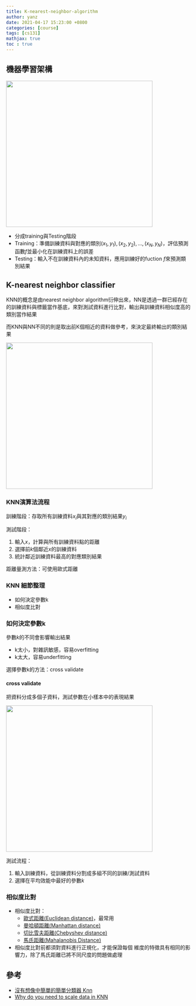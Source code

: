 ```yaml
---
title: K-nearest-neighbor-algorithm
author: yanz
date: 2021-04-17 15:23:00 +0800
categories: [course]
tags: [cs131]
mathjax: true
toc : true
---
```


## 機器學習架構

<img src='https://yanzzzzzzzzz.github.io/img/ml-framework.png'  width='400'/>

* 分成training與Testing階段
* Training：準備訓練資料與對應的類別${(x_1,y_1),(x_2,y_2),...,(x_N,y_N)}$，評估預測函數$f$並最小化在訓練資料上的誤差
* Testing：輸入不在訓練資料內的未知資料，應用訓練好的fuction $f$來預測類別結果

## K-nearest neighbor classifier

KNN的概念是由nearest neighbor algorithm衍伸出來，NN是透過一群已經存在的訓練資料與標籤當作基底，來對測試資料進行比對，輸出與訓練資料相似度高的類別當作結果

而KNN與NN不同的則是取出前K個相近的資料做參考，來決定最終輸出的類別結果

<img src='https://yanzzzzzzzzz.github.io/img/knn-example.png'  width='400'/>

### KNN演算法流程
訓練階段：存取所有訓練資料$x_i$與其對應的類別結果$y_i$

測試階段：
1. 輸入$x$，計算與所有訓練資料點的距離
1. 選擇前$k$個鄰近$x$的訓練資料
1. 統計鄰近訓練資料最高的對應類別結果

距離量測方法：可使用歐式距離

### KNN 細節整理
* 如何決定參數k
* 相似度比對

### 如何決定參數k
參數$k$的不同會影響輸出結果
* k太小，對雜訊敏感，容易overfitting
* k太大，容易underfitting

選擇參數k的方法：cross validate

#### cross validate
把資料分成多個子資料，測試參數在小樣本中的表現結果

<img src='https://yanzzzzzzzzz.github.io/img/cross-validation.png'  width='400'/>

測試流程：
1. 輸入訓練資料，從訓練資料分割成多組不同的訓練/測試資料
1. 選擇在平均效能中最好的參數$k$

### 相似度比對
* 相似度比對：
    * [歐式距離(Euclidean distance)](https://zh.wikipedia.org/wiki/%E6%AC%A7%E5%87%A0%E9%87%8C%E5%BE%97%E8%B7%9D%E7%A6%BB)，最常用   
    * [曼哈頓距離(Manhattan distance)](https://zh.wikipedia.org/wiki/%E6%9B%BC%E5%93%88%E9%A0%93%E8%B7%9D%E9%9B%A2)
    * [切比雪夫距離(Chebyshev distance)](https://zh.wikipedia.org/wiki/%E5%88%87%E6%AF%94%E9%9B%AA%E5%A4%AB%E8%B7%9D%E7%A6%BB)
    * [馬氏距離(Mahalanobis Distance)](https://zh.wikipedia.org/wiki/%E9%A9%AC%E5%93%88%E6%8B%89%E8%AF%BA%E6%AF%94%E6%96%AF%E8%B7%9D%E7%A6%BB)
* 相似度比對前都須對資料進行正規化，才能保證每個
維度的特徵具有相同的影響力，除了馬氏距離已將不同尺度的問題做處理

## 參考
* [沒有想像中簡單的簡單分類器 Knn](https://www.slideshare.net/ssuserf88631/knn-51511604)
* [Why do you need to scale data in KNN](https://stats.stackexchange.com/questions/287425/why-do-you-need-to-scale-data-in-knn)
